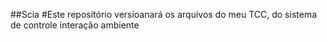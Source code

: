 ##Scia
#Este repositório versioanará os arquivos do meu TCC, do sistema de controle interação ambiente
